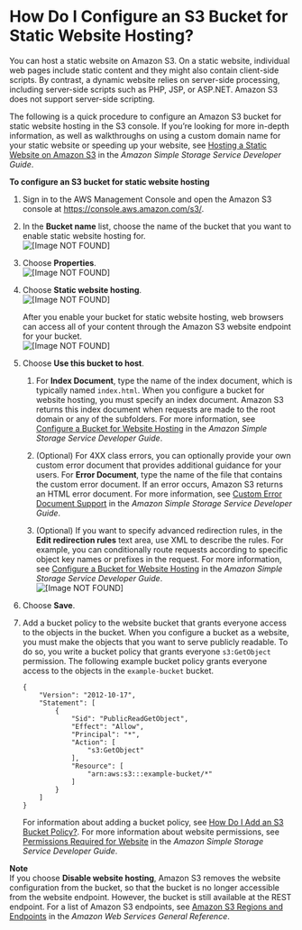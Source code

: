 # How Do I Configure an S3 Bucket for Static Website Hosting?<a name="static-website-hosting"></a>

You can host a static website on Amazon S3\. On a static website, individual web pages include static content and they might also contain client\-side scripts\. By contrast, a dynamic website relies on server\-side processing, including server\-side scripts such as PHP, JSP, or ASP\.NET\. Amazon S3 does not support server\-side scripting\.

The following is a quick procedure to configure an Amazon S3 bucket for static website hosting in the S3 console\. If you’re looking for more in\-depth information, as well as walkthroughs on using a custom domain name for your static website or speeding up your website, see [Hosting a Static Website on Amazon S3](https://docs.aws.amazon.com/AmazonS3/latest/dev/WebsiteHosting.html) in the *Amazon Simple Storage Service Developer Guide*\.

**To configure an S3 bucket for static website hosting**

1. Sign in to the AWS Management Console and open the Amazon S3 console at [https://console\.aws\.amazon\.com/s3/](https://console.aws.amazon.com/s3/)\.

1. In the **Bucket name** list, choose the name of the bucket that you want to enable static website hosting for\.  
![\[Image NOT FOUND\]](http://docs.aws.amazon.com/AmazonS3/latest/user-guide/images/choose-bucket-name.png)

1. Choose **Properties**\.  
![\[Image NOT FOUND\]](http://docs.aws.amazon.com/AmazonS3/latest/user-guide/images/choose-properties-tab.png)

1. Choose **Static website hosting**\.  
![\[Image NOT FOUND\]](http://docs.aws.amazon.com/AmazonS3/latest/user-guide/images/static-website-hosting-box.png)

   After you enable your bucket for static website hosting, web browsers can access all of your content through the Amazon S3 website endpoint for your bucket\.   
![\[Image NOT FOUND\]](http://docs.aws.amazon.com/AmazonS3/latest/user-guide/images/website-endpoint.png)

1. Choose **Use this bucket to host**\. 

   1. For **Index Document**, type the name of the index document, which is typically named `index.html`\. When you configure a bucket for website hosting, you must specify an index document\. Amazon S3 returns this index document when requests are made to the root domain or any of the subfolders\. For more information, see [Configure a Bucket for Website Hosting](https://docs.aws.amazon.com/AmazonS3/latest/dev/HowDoIWebsiteConfiguration.html) in the *Amazon Simple Storage Service Developer Guide*\.

   1. \(Optional\) For 4XX class errors, you can optionally provide your own custom error document that provides additional guidance for your users\. For **Error Document**, type the name of the file that contains the custom error document\. If an error occurs, Amazon S3 returns an HTML error document\. For more information, see [Custom Error Document Support](https://docs.aws.amazon.com/AmazonS3/latest/dev/CustomErrorDocSupport.html) in the *Amazon Simple Storage Service Developer Guide*\.

   1. \(Optional\) If you want to specify advanced redirection rules, in the **Edit redirection rules** text area, use XML to describe the rules\. For example, you can conditionally route requests according to specific object key names or prefixes in the request\. For more information, see [Configure a Bucket for Website Hosting](https://docs.aws.amazon.com/AmazonS3/latest/dev/HowDoIWebsiteConfiguration.html) in the *Amazon Simple Storage Service Developer Guide*\.  
![\[Image NOT FOUND\]](http://docs.aws.amazon.com/AmazonS3/latest/user-guide/images/static-website-hosting-enable.png)

1. Choose **Save**\.

1. Add a bucket policy to the website bucket that grants everyone access to the objects in the bucket\. When you configure a bucket as a website, you must make the objects that you want to serve publicly readable\. To do so, you write a bucket policy that grants everyone `s3:GetObject` permission\. The following example bucket policy grants everyone access to the objects in the `example-bucket` bucket\.

   ```
   {
       "Version": "2012-10-17",
       "Statement": [
           {
               "Sid": "PublicReadGetObject",
               "Effect": "Allow",
               "Principal": "*",
               "Action": [
                   "s3:GetObject"
               ],
               "Resource": [
                   "arn:aws:s3:::example-bucket/*"
               ]
           }
       ]
   }
   ```

   For information about adding a bucket policy, see [How Do I Add an S3 Bucket Policy?](add-bucket-policy.md)\. For more information about website permissions, see [Permissions Required for Website](https://docs.aws.amazon.com/AmazonS3/latest/dev/WebsiteAccessPermissionsReqd.html) in the *Amazon Simple Storage Service Developer Guide*\. 

**Note**  
If you choose **Disable website hosting**, Amazon S3 removes the website configuration from the bucket, so that the bucket is no longer accessible from the website endpoint\. However, the bucket is still available at the REST endpoint\. For a list of Amazon S3 endpoints, see [Amazon S3 Regions and Endpoints](https://docs.aws.amazon.com/general/latest/gr/rande.html#s3_region) in the *Amazon Web Services General Reference*\.